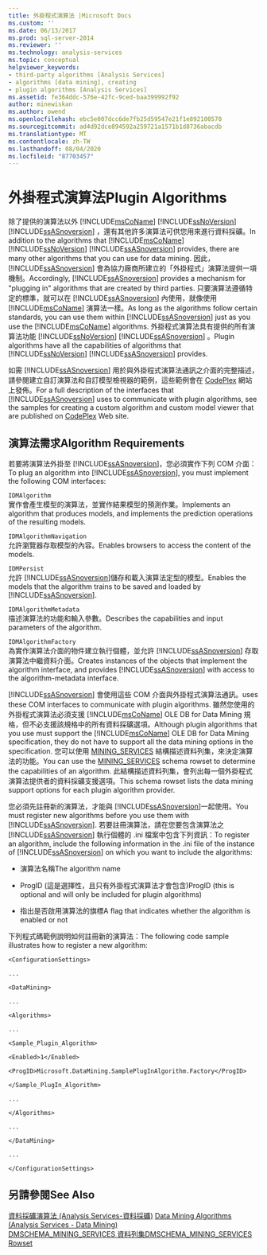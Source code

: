 ```yaml
---
title: 外掛程式演算法 |Microsoft Docs
ms.custom: ''
ms.date: 06/13/2017
ms.prod: sql-server-2014
ms.reviewer: ''
ms.technology: analysis-services
ms.topic: conceptual
helpviewer_keywords:
- third-party algorithms [Analysis Services]
- algorithms [data mining], creating
- plugin algorithms [Analysis Services]
ms.assetid: fe364ddc-576e-42fc-9ced-baa399992f92
author: minewiskan
ms.author: owend
ms.openlocfilehash: ebc5e007dcc6de7fb25d59547e21f1e892100570
ms.sourcegitcommit: ad4d92dce894592a259721a1571b1d8736abacdb
ms.translationtype: MT
ms.contentlocale: zh-TW
ms.lasthandoff: 08/04/2020
ms.locfileid: "87703457"
---
```

# <a name="plugin-algorithms"></a><span data-ttu-id="89034-102">外掛程式演算法</span><span class="sxs-lookup"><span data-stu-id="89034-102">Plugin Algorithms</span></span>
  <span data-ttu-id="89034-103">除了提供的演算法以外 [!INCLUDE[msCoName](../../includes/msconame-md.md)] [!INCLUDE[ssNoVersion](../../includes/ssnoversion-md.md)] [!INCLUDE[ssASnoversion](../../includes/ssasnoversion-md.md)] ，還有其他許多演算法可供您用來進行資料採礦。</span><span class="sxs-lookup"><span data-stu-id="89034-103">In addition to the algorithms that [!INCLUDE[msCoName](../../includes/msconame-md.md)] [!INCLUDE[ssNoVersion](../../includes/ssnoversion-md.md)] [!INCLUDE[ssASnoversion](../../includes/ssasnoversion-md.md)] provides, there are many other algorithms that you can use for data mining.</span></span> <span data-ttu-id="89034-104">因此， [!INCLUDE[ssASnoversion](../../includes/ssasnoversion-md.md)] 會為協力廠商所建立的「外掛程式」演算法提供一項機制。</span><span class="sxs-lookup"><span data-stu-id="89034-104">Accordingly, [!INCLUDE[ssASnoversion](../../includes/ssasnoversion-md.md)] provides a mechanism for "plugging in" algorithms that are created by third parties.</span></span> <span data-ttu-id="89034-105">只要演算法遵循特定的標準，就可以在 [!INCLUDE[ssASnoversion](../../includes/ssasnoversion-md.md)] 內使用，就像使用 [!INCLUDE[msCoName](../../includes/msconame-md.md)] 演算法一樣。</span><span class="sxs-lookup"><span data-stu-id="89034-105">As long as the algorithms follow certain standards, you can use them within [!INCLUDE[ssASnoversion](../../includes/ssasnoversion-md.md)] just as you use the [!INCLUDE[msCoName](../../includes/msconame-md.md)] algorithms.</span></span> <span data-ttu-id="89034-106">外掛程式演算法具有提供的所有演算法功能 [!INCLUDE[ssNoVersion](../../includes/ssnoversion-md.md)] [!INCLUDE[ssASnoversion](../../includes/ssasnoversion-md.md)] 。</span><span class="sxs-lookup"><span data-stu-id="89034-106">Plugin algorithms have all the capabilities of algorithms that [!INCLUDE[ssNoVersion](../../includes/ssnoversion-md.md)] [!INCLUDE[ssASnoversion](../../includes/ssasnoversion-md.md)] provides.</span></span>  
  
 <span data-ttu-id="89034-107">如需 [!INCLUDE[ssASnoversion](../../includes/ssasnoversion-md.md)] 用於與外掛程式演算法通訊之介面的完整描述，請參閱建立自訂演算法和自訂模型檢視器的範例，這些範例會在 [CodePlex](https://go.microsoft.com/fwlink/?LinkID=87843) 網站上發佈。</span><span class="sxs-lookup"><span data-stu-id="89034-107">For a full description of the interfaces that [!INCLUDE[ssASnoversion](../../includes/ssasnoversion-md.md)] uses to communicate with plugin algorithms, see the samples for creating a custom algorithm and custom model viewer that are published on [CodePlex](https://go.microsoft.com/fwlink/?LinkID=87843) Web site.</span></span>  
  
## <a name="algorithm-requirements"></a><span data-ttu-id="89034-108">演算法需求</span><span class="sxs-lookup"><span data-stu-id="89034-108">Algorithm Requirements</span></span>  
 <span data-ttu-id="89034-109">若要將演算法外掛至 [!INCLUDE[ssASnoversion](../../includes/ssasnoversion-md.md)]，您必須實作下列 COM 介面：</span><span class="sxs-lookup"><span data-stu-id="89034-109">To plug an algorithm into [!INCLUDE[ssASnoversion](../../includes/ssasnoversion-md.md)], you must implement the following COM interfaces:</span></span>  
  
 `IDMAlgorithm`  
 <span data-ttu-id="89034-110">實作會產生模型的演算法，並實作結果模型的預測作業。</span><span class="sxs-lookup"><span data-stu-id="89034-110">Implements an algorithm that produces models, and implements the prediction operations of the resulting models.</span></span>  
  
 `IDMAlgorithmNavigation`  
 <span data-ttu-id="89034-111">允許瀏覽器存取模型的內容。</span><span class="sxs-lookup"><span data-stu-id="89034-111">Enables browsers to access the content of the models.</span></span>  
  
 `IDMPersist`  
 <span data-ttu-id="89034-112">允許 [!INCLUDE[ssASnoversion](../../includes/ssasnoversion-md.md)]儲存和載入演算法定型的模型。</span><span class="sxs-lookup"><span data-stu-id="89034-112">Enables the models that the algorithm trains to be saved and loaded by [!INCLUDE[ssASnoversion](../../includes/ssasnoversion-md.md)].</span></span>  
  
 `IDMAlgorithmMetadata`  
 <span data-ttu-id="89034-113">描述演算法的功能和輸入參數。</span><span class="sxs-lookup"><span data-stu-id="89034-113">Describes the capabilities and input parameters of the algorithm.</span></span>  
  
 `IDMAlgorithmFactory`  
 <span data-ttu-id="89034-114">為實作演算法介面的物件建立執行個體，並允許 [!INCLUDE[ssASnoversion](../../includes/ssasnoversion-md.md)] 存取演算法中繼資料介面。</span><span class="sxs-lookup"><span data-stu-id="89034-114">Creates instances of the objects that implement the algorithm interface, and provides [!INCLUDE[ssASnoversion](../../includes/ssasnoversion-md.md)] with access to the algorithm-metadata interface.</span></span>  
  
 [!INCLUDE[ssASnoversion](../../includes/ssasnoversion-md.md)] <span data-ttu-id="89034-115">會使用這些 COM 介面與外掛程式演算法通訊。</span><span class="sxs-lookup"><span data-stu-id="89034-115">uses these COM interfaces to communicate with plugin algorithms.</span></span> <span data-ttu-id="89034-116">雖然您使用的外掛程式演算法必須支援 [!INCLUDE[msCoName](../../includes/msconame-md.md)] OLE DB for Data Mining 規格，但不必支援該規格中的所有資料採礦選項。</span><span class="sxs-lookup"><span data-stu-id="89034-116">Although plugin algorithms that you use must support the [!INCLUDE[msCoName](../../includes/msconame-md.md)] OLE DB for Data Mining specification, they do not have to support all the data mining options in the specification.</span></span> <span data-ttu-id="89034-117">您可以使用 [MINING_SERVICES](https://docs.microsoft.com/bi-reference/schema-rowsets/data-mining/dmschema-mining-services-rowset) 結構描述資料列集，來決定演算法的功能。</span><span class="sxs-lookup"><span data-stu-id="89034-117">You can use the [MINING_SERVICES](https://docs.microsoft.com/bi-reference/schema-rowsets/data-mining/dmschema-mining-services-rowset) schema rowset to determine the capabilities of an algorithm.</span></span> <span data-ttu-id="89034-118">此結構描述資料列集，會列出每一個外掛程式演算法提供者的資料採礦支援選項。</span><span class="sxs-lookup"><span data-stu-id="89034-118">This schema rowset lists the data mining support options for each plugin algorithm provider.</span></span>  
  
 <span data-ttu-id="89034-119">您必須先註冊新的演算法，才能與 [!INCLUDE[ssASnoversion](../../includes/ssasnoversion-md.md)]一起使用。</span><span class="sxs-lookup"><span data-stu-id="89034-119">You must register new algorithms before you use them with [!INCLUDE[ssASnoversion](../../includes/ssasnoversion-md.md)].</span></span> <span data-ttu-id="89034-120">若要註冊演算法，請在您要包含演算法之 [!INCLUDE[ssASnoversion](../../includes/ssasnoversion-md.md)] 執行個體的 .ini 檔案中包含下列資訊：</span><span class="sxs-lookup"><span data-stu-id="89034-120">To register an algorithm, include the following information in the .ini file of the instance of [!INCLUDE[ssASnoversion](../../includes/ssasnoversion-md.md)] on which you want to include the algorithms:</span></span>  
  
-   <span data-ttu-id="89034-121">演算法名稱</span><span class="sxs-lookup"><span data-stu-id="89034-121">The algorithm name</span></span>  
  
-   <span data-ttu-id="89034-122">ProgID (這是選擇性，且只有外掛程式演算法才會包含)</span><span class="sxs-lookup"><span data-stu-id="89034-122">ProgID (this is optional and will only be included for plugin algorithms)</span></span>  
  
-   <span data-ttu-id="89034-123">指出是否啟用演算法的旗標</span><span class="sxs-lookup"><span data-stu-id="89034-123">A flag that indicates whether the algorithm is enabled or not</span></span>  
  
 <span data-ttu-id="89034-124">下列程式碼範例說明如何註冊新的演算法：</span><span class="sxs-lookup"><span data-stu-id="89034-124">The following code sample illustrates how to register a new algorithm:</span></span>  
  
 `<ConfigurationSettings>`  
  
 `...`  
  
 `<DataMining>`  
  
 `...`  
  
 `<Algorithms>`  
  
 `...`  
  
 `<Sample_Plugin_Algorithm>`  
  
 `<Enabled>1</Enabled>`  
  
 `<ProgID>Microsoft.DataMining.SamplePlugInAlgorithm.Factory</ProgID>`  
  
 `</Sample_PlugIn_Algorithm>`  
  
 `...`  
  
 `</Algorithms>`  
  
 `...`  
  
 `</DataMining>`  
  
 `...`  
  
 `</ConfigurationSettings>`  
  
## <a name="see-also"></a><span data-ttu-id="89034-125">另請參閱</span><span class="sxs-lookup"><span data-stu-id="89034-125">See Also</span></span>  
 <span data-ttu-id="89034-126">[資料採礦演算法 &#40;Analysis Services-資料採礦&#41;](data-mining-algorithms-analysis-services-data-mining.md) </span><span class="sxs-lookup"><span data-stu-id="89034-126">[Data Mining Algorithms &#40;Analysis Services - Data Mining&#41;](data-mining-algorithms-analysis-services-data-mining.md) </span></span>  
 [<span data-ttu-id="89034-127">DMSCHEMA_MINING_SERVICES 資料列集</span><span class="sxs-lookup"><span data-stu-id="89034-127">DMSCHEMA_MINING_SERVICES Rowset</span></span>](https://docs.microsoft.com/bi-reference/schema-rowsets/data-mining/dmschema-mining-services-rowset)  
  
  
